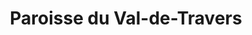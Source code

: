 ---
title: Paroisse du Val-de-Travers
name: Val-de-Travers
site: https://paroissereformeevaldetravers.wordpress.com/
territoire:
    - La Côte-aux-Fées
    - Les Verrières
    - Val-de-Travers
NPA:	
    - 2103
    - 2105
    - 2108
    - 2112
    - 2113
    - 2114
    - 2115
    - 2116
    - 2117
    - 2123
    - 2126
    - 2127
meta:
    - Boveresse
    - Buttes
    - Couvet
    - Fleurier
    - Les Bayards
    - Môtiers
    - Noiraigue
    - Saint-Sulpice
    - St-Sulpice
    - Travers
---